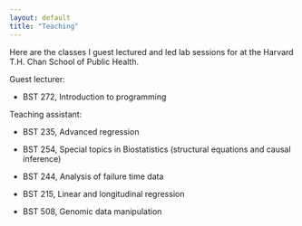 ```yaml
---
layout: default
title: "Teaching"
---
```


Here are the classes I guest lectured and led lab sessions for at the Harvard T.H. Chan School of Public Health.

Guest lecturer:

* BST 272, Introduction to programming

Teaching assistant:

* BST 235, Advanced regression

* BST 254, Special topics in Biostatistics (structural equations and causal inference)

* BST 244, Analysis of failure time data

* BST 215, Linear and longitudinal regression 

* BST 508, Genomic data manipulation